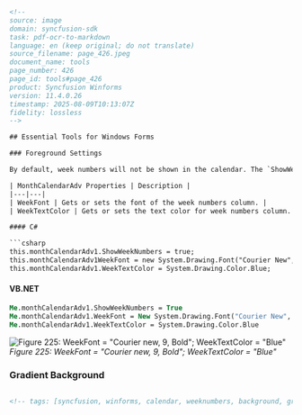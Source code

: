 ```html
<!-- 
source: image
domain: syncfusion-sdk
task: pdf-ocr-to-markdown
language: en (keep original; do not translate)
source_filename: page_426.jpeg
document_name: tools
page_number: 426
page_id: tools#page_426
product: Syncfusion Winforms
version: 11.4.0.26
timestamp: 2025-08-09T10:13:07Z
fidelity: lossless
-->

## Essential Tools for Windows Forms

### Foreground Settings

By default, week numbers will not be shown in the calendar. The `ShowWeekNumbers` property should be set to `true` to display the week numbers. The font and foreground color can be set using the below properties.

| MonthCalendarAdv Properties | Description |
|---|---|
| WeekFont | Gets or sets the font of the week numbers column. |
| WeekTextColor | Gets or sets the text color for week numbers column. |

#### C#

```csharp
this.monthCalendarAdv1.ShowWeekNumbers = true;
this.monthCalendarAdv1WeekFont = new System.Drawing.Font("Courier New", 9F, System.Drawing.FontStyle.Bold, System.Drawing.GraphicsUnit.Point, ((byte)(0)));
this.monthCalendarAdv1.WeekTextColor = System.Drawing.Color.Blue;
```

#### VB.NET

```vb
Me.monthCalendarAdv1.ShowWeekNumbers = True
Me.monthCalendarAdv1.WeekFont = New System.Drawing.Font("Courier New", 9F, System.Drawing.FontStyle.Bold, System.Drawing.GraphicsUnit.Point, CByte((0)))
Me.monthCalendarAdv1.WeekTextColor = System.Drawing.Color.Blue
```

![Figure 225: WeekFont = "Courier new, 9, Bold"; WeekTextColor = "Blue"](https://i.imgur.com/placeholder.png)
*Figure 225: WeekFont = "Courier new, 9, Bold"; WeekTextColor = "Blue"*

### Gradient Background
```html

<!-- tags: [syncfusion, winforms, calendar, weeknumbers, background, gradient, colors, properties, MonthCalendarAdv, font] keywords: [syncfusion, windows forms, calendar control, week numbers, gradient background, foreground settings, properties, showweeknumbers, weekfont, weektextcolor, visual studio, C#, VB.NET] -->
```